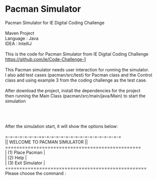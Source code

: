 # Pacman Simulator
Pacman Simulator for IE Digital Coding Challenge
<br>
<br>Maven Project
<br>Language : Java
<br>IDEA : IntelliJ
<br>
<br>This is the code for Pacman Simulator from IE Digital Coding Challenge https://github.com/ie/Code-Challenge-1
<br>
<br>This Pacman simulator needs user interaction for running the simulator.
<br>I also add test cases (pacman/src/test) for Pacman class and the Control class and using example 3 from the coding challenge as the test case. 
<br>
<br> After download the project, install the dependencies for the project
<br> then running the Main Class (pacman/src/main/java/Main) to start the simulation

<br>
<br>
<br>After the simulation start, it will show the options below:
<br>
<br>=-=-=-=-=-=-=-==-=-=-=-=-=-=-=-=-=-=-=-=-=-=-=-=
<br>||         WELCOME TO PACMAN SIMULATOR        ||
<br>================================================
<br>|	(1) Place Pacman                             |
<br>|	(2) Help                                     |
<br>|	(3) Exit Simulator                           |
<br>==================================================
<br>Please choose the command : 
